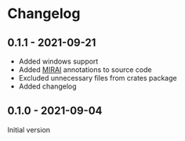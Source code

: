 # Changelog

## 0.1.1 - 2021-09-21
- Added windows support
- Added [MIRAI](https://github.com/facebookexperimental/MIRAI) annotations to source code
- Excluded unnecessary files from crates package
- Added changelog

## 0.1.0 - 2021-09-04
Initial version
